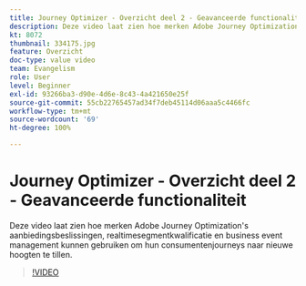 ```yaml
---
title: Journey Optimizer - Overzicht deel 2 - Geavanceerde functionaliteit
description: Deze video laat zien hoe merken Adobe Journey Optimization's aanbiedingsbeslissingen, realtimesegmentkwalificatie en business event management kunnen gebruiken om hun consumentenjourneys naar nieuwe hoogten te tillen.
kt: 8072
thumbnail: 334175.jpg
feature: Overzicht
doc-type: value video
team: Evangelism
role: User
level: Beginner
exl-id: 93266ba3-d90e-4d6e-8c43-4a421650e25f
source-git-commit: 55cb22765457ad34f7deb45114d06aaa5c4466fc
workflow-type: tm+mt
source-wordcount: '69'
ht-degree: 100%

---
```


# Journey Optimizer - Overzicht deel 2 - Geavanceerde functionaliteit

Deze video laat zien hoe merken Adobe Journey Optimization&#39;s aanbiedingsbeslissingen, realtimesegmentkwalificatie en business event management kunnen gebruiken om hun consumentenjourneys naar nieuwe hoogten te tillen.

>[!VIDEO](https://video.tv.adobe.com/v/334175?quality=12)
